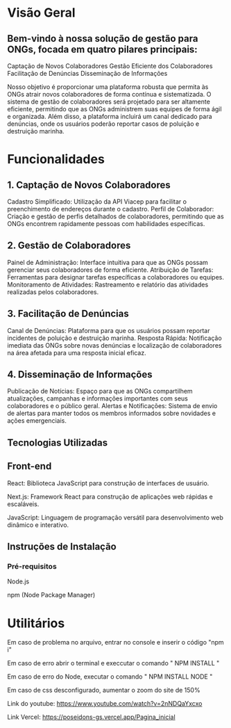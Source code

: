 # Visão Geral
## Bem-vindo à nossa solução de gestão para ONGs, focada em quatro pilares principais:

Captação de Novos Colaboradores
Gestão Eficiente dos Colaboradores
Facilitação de Denúncias
Disseminação de Informações

Nosso objetivo é proporcionar uma plataforma robusta que permita às ONGs atrair novos colaboradores de forma contínua e sistematizada. O sistema de gestão de colaboradores será projetado para ser altamente eficiente, permitindo que as ONGs administrem suas equipes de forma ágil e organizada. Além disso, a plataforma incluirá um canal dedicado para denúncias, onde os usuários poderão reportar casos de poluição e destruição marinha.

# Funcionalidades
## 1. Captação de Novos Colaboradores

Cadastro Simplificado: Utilização da API Viacep para facilitar o preenchimento de endereços durante o cadastro.
Perfil de Colaborador: Criação e gestão de perfis detalhados de colaboradores, permitindo que as ONGs encontrem rapidamente pessoas com habilidades específicas.
## 2. Gestão de Colaboradores

Painel de Administração: Interface intuitiva para que as ONGs possam gerenciar seus colaboradores de forma eficiente.
Atribuição de Tarefas: Ferramentas para designar tarefas específicas a colaboradores ou equipes.
Monitoramento de Atividades: Rastreamento e relatório das atividades realizadas pelos colaboradores.
## 3. Facilitação de Denúncias
Canal de Denúncias: Plataforma para que os usuários possam reportar incidentes de poluição e destruição marinha.
Resposta Rápida: Notificação imediata das ONGs sobre novas denúncias e localização de colaboradores na área afetada para uma resposta inicial eficaz.
## 4. Disseminação de Informações
Publicação de Notícias: Espaço para que as ONGs compartilhem atualizações, campanhas e informações importantes com seus colaboradores e o público geral.
Alertas e Notificações: Sistema de envio de alertas para manter todos os membros informados sobre novidades e ações emergenciais.

## Tecnologias Utilizadas
## Front-end
React: Biblioteca JavaScript para construção de interfaces de usuário.

Next.js: Framework React para construção de aplicações web rápidas e escaláveis.

JavaScript: Linguagem de programação versátil para desenvolvimento web dinâmico e interativo.

## Instruções de Instalação
### Pré-requisitos
Node.js

npm (Node Package Manager)

# Utilitários
Em caso de problema no arquivo, entrar no console e inserir o código "npm i" 

Em caso de erro abrir o terminal e execcutar o comando " NPM INSTALL "

Em caso de erro do Node, executar o comando " NPM INSTALL NODE "

Em caso de css desconfigurado, aumentar o zoom do site de 150% 

Link do youtube: https://www.youtube.com/watch?v=2nNDQaYxcxo

Link Vercel: https://poseidons-gs.vercel.app/Pagina_inicial
